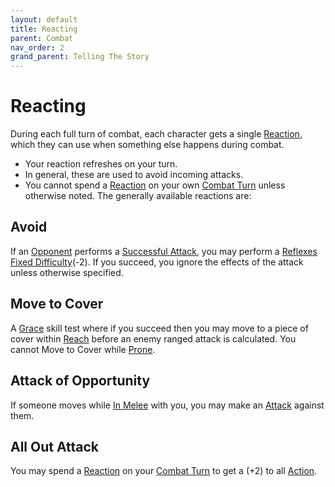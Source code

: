 ```yaml
---
layout: default
title: Reacting
parent: Combat
nav_order: 2
grand_parent: Telling The Story
---
```


# Reacting
During each full turn of combat, each character gets a single [Reaction](Terminology#Reaction), which they can use when something else happens during combat. 
* Your reaction refreshes on your turn. 
* In general, these are used to avoid incoming attacks. 
* You cannot spend a [Reaction](Terminology#Reaction) on your own [Combat Turn](Terminology#Combat%20Turn) unless otherwise noted.
The generally available reactions are:

## Avoid
If an [Opponent](Terminology#Opponent) performs a [Successful Attack](Terminology#Successful%20Attack), you may perform a [Reflexes](Agility#Reflexes) [Fixed Difficulty](Skills#Fixed%20Difficulty)(-2). If you succeed, you ignore the effects of the attack unless otherwise specified.

## Move to Cover
A [Grace](Agility#Grace) skill test where if you succeed then you may move to a piece of cover within [Reach](Movement#Reach) before an enemy ranged attack is calculated. You cannot Move to Cover while [Prone](Effects#Prone).

## Attack of Opportunity
If someone moves while [In Melee](Effects#In%20Melee) with you, you may make an [Attack](Terminology#Attack) against them.

## All Out Attack
You may spend a [Reaction](Terminology#Reaction) on your [Combat Turn](Terminology#Combat%20Turn) to get a (+2) to all [Action](Terminology#Action).
